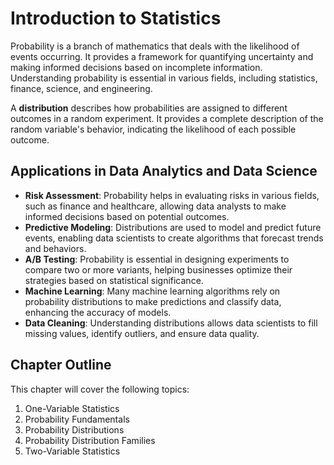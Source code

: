 # Introduction to Statistics

Probability is a branch of mathematics that deals with the likelihood of events occurring. It provides a framework for quantifying uncertainty and making informed decisions based on incomplete information. Understanding probability is essential in various fields, including statistics, finance, science, and engineering.

A **distribution** describes how probabilities are assigned to different outcomes in a random experiment. It provides a complete description of the random variable's behavior, indicating the likelihood of each possible outcome.

## Applications in Data Analytics and Data Science

- **Risk Assessment**: Probability helps in evaluating risks in various fields, such as finance and healthcare, allowing data analysts to make informed decisions based on potential outcomes.
- **Predictive Modeling**: Distributions are used to model and predict future events, enabling data scientists to create algorithms that forecast trends and behaviors.
- **A/B Testing**: Probability is essential in designing experiments to compare two or more variants, helping businesses optimize their strategies based on statistical significance.
- **Machine Learning**: Many machine learning algorithms rely on probability distributions to make predictions and classify data, enhancing the accuracy of models.
- **Data Cleaning**: Understanding distributions allows data scientists to fill missing values, identify outliers, and ensure data quality.

## Chapter Outline

This chapter will cover the following topics:

1. One-Variable Statistics
2. Probability Fundamentals
3. Probability Distributions
4. Probability Distribution Families
5. Two-Variable Statistics
